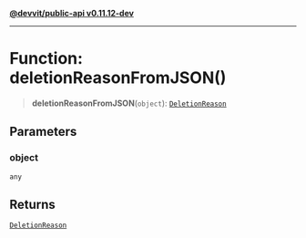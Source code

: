 [**@devvit/public-api v0.11.12-dev**](../../../../README.md)

---

# Function: deletionReasonFromJSON()

> **deletionReasonFromJSON**(`object`): [`DeletionReason`](../../../../enumerations/DeletionReason.md)

## Parameters

### object

`any`

## Returns

[`DeletionReason`](../../../../enumerations/DeletionReason.md)
